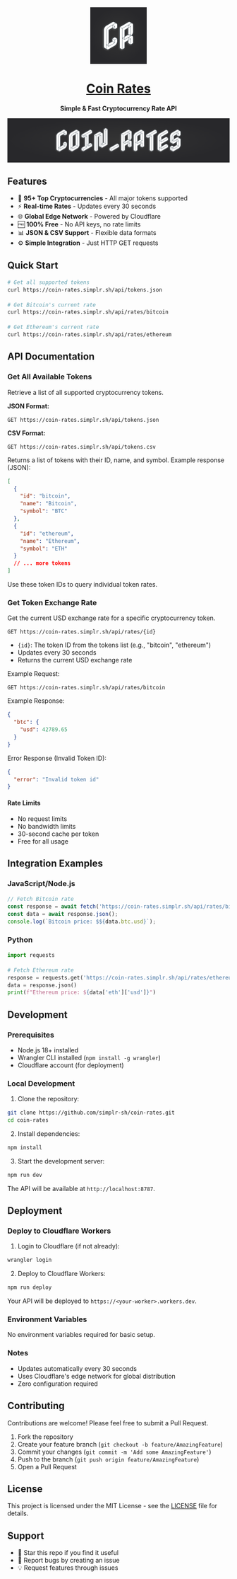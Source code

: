<div align="center">
    <img style="vertical-align: middle;" width="128" height="128" src="./readme-assets/coin-rates-logo.png">
    <h1 align="center">
      <a href="https://github.com/simplr-sh/coin-rates">
        Coin Rates
      </a>
    </h1>
    <p align="center"><strong>Simple & Fast Cryptocurrency Rate API</strong></p>
</div>

<div align="center">
  <img style="vertical-align: middle;" src="./readme-assets/coin-rates-banner.png">
</div>

## Features

- 🚀 **95+ Top Cryptocurrencies** - All major tokens supported
- ⚡ **Real-time Rates** - Updates every 30 seconds
- 🌐 **Global Edge Network** - Powered by Cloudflare
- 🆓 **100% Free** - No API keys, no rate limits
- 📊 **JSON & CSV Support** - Flexible data formats
- ⚙️ **Simple Integration** - Just HTTP GET requests

## Quick Start

```bash
# Get all supported tokens
curl https://coin-rates.simplr.sh/api/tokens.json

# Get Bitcoin's current rate
curl https://coin-rates.simplr.sh/api/rates/bitcoin

# Get Ethereum's current rate
curl https://coin-rates.simplr.sh/api/rates/ethereum
```

## API Documentation

### Get All Available Tokens

Retrieve a list of all supported cryptocurrency tokens.

**JSON Format:**
```
GET https://coin-rates.simplr.sh/api/tokens.json
```

**CSV Format:**
```
GET https://coin-rates.simplr.sh/api/tokens.csv
```

Returns a list of tokens with their ID, name, and symbol. Example response (JSON):
```json
[
  {
    "id": "bitcoin",
    "name": "Bitcoin",
    "symbol": "BTC"
  },
  {
    "id": "ethereum",
    "name": "Ethereum",
    "symbol": "ETH"
  }
  // ... more tokens
]
```

Use these token IDs to query individual token rates.

### Get Token Exchange Rate

Get the current USD exchange rate for a specific cryptocurrency token.

```
GET https://coin-rates.simplr.sh/api/rates/{id}
```

- `{id}`: The token ID from the tokens list (e.g., "bitcoin", "ethereum")
- Updates every 30 seconds
- Returns the current USD exchange rate

Example Request:
```
GET https://coin-rates.simplr.sh/api/rates/bitcoin
```

Example Response:
```json
{
  "btc": {
    "usd": 42789.65
  }
}
```

Error Response (Invalid Token ID):
```json
{
  "error": "Invalid token id"
}
```

#### Rate Limits
- No request limits
- No bandwidth limits
- 30-second cache per token
- Free for all usage

## Integration Examples

### JavaScript/Node.js
```javascript
// Fetch Bitcoin rate
const response = await fetch('https://coin-rates.simplr.sh/api/rates/bitcoin');
const data = await response.json();
console.log(`Bitcoin price: $${data.btc.usd}`);
```

### Python
```python
import requests

# Fetch Ethereum rate
response = requests.get('https://coin-rates.simplr.sh/api/rates/ethereum')
data = response.json()
print(f"Ethereum price: ${data['eth']['usd']}")
```

## Development

### Prerequisites
- Node.js 18+ installed
- Wrangler CLI installed (`npm install -g wrangler`)
- Cloudflare account (for deployment)

### Local Development
1. Clone the repository:
```bash
git clone https://github.com/simplr-sh/coin-rates.git
cd coin-rates
```

2. Install dependencies:
```bash
npm install
```

3. Start the development server:
```bash
npm run dev
```

The API will be available at `http://localhost:8787`.

## Deployment

### Deploy to Cloudflare Workers

1. Login to Cloudflare (if not already):
```bash
wrangler login
```

2. Deploy to Cloudflare Workers:
```bash
npm run deploy
```

Your API will be deployed to `https://<your-worker>.workers.dev`.

### Environment Variables
No environment variables required for basic setup.

### Notes
- Updates automatically every 30 seconds
- Uses Cloudflare's edge network for global distribution
- Zero configuration required

## Contributing

Contributions are welcome! Please feel free to submit a Pull Request.

1. Fork the repository
2. Create your feature branch (`git checkout -b feature/AmazingFeature`)
3. Commit your changes (`git commit -m 'Add some AmazingFeature'`)
4. Push to the branch (`git push origin feature/AmazingFeature`)
5. Open a Pull Request

## License

This project is licensed under the MIT License - see the [LICENSE](LICENSE) file for details.

## Support

- 🌟 Star this repo if you find it useful
- 🐛 Report bugs by creating an issue
- 💡 Request features through issues